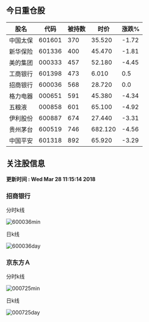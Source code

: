 
## 今日重仓股 

|股名|代码|被持数|时价|涨跌%|
|---|---|---|---|---|
|中国太保|601601|370|35.520|-1.72|
|新华保险|601336|400|45.470|-1.81|
|美的集团|000333|457|52.180|-4.45|
|工商银行|601398|473|6.010|0.5|
|招商银行|600036|568|28.720|0.0|
|格力电器|000651|591|45.380|-4.34|
|五粮液|000858|601|65.100|-4.92|
|伊利股份|600887|674|27.440|-3.31|
|贵州茅台|600519|746|682.120|-4.56|
|中国平安|601318|892|65.920|-3.29|

## 关注股信息
**更新时间 : Wed Mar 28 11:15:14 2018**
### 招商银行 
分时k线

![600036min](http://image.sinajs.cn/newchart/min/n/sh600036.gif)

日k线

![600036day](http://image.sinajs.cn/newchart/daily/n/sh600036.gif)

### 京东方Ａ 
分时k线

![000725min](http://image.sinajs.cn/newchart/min/n/sz000725.gif)

日k线

![000725day](http://image.sinajs.cn/newchart/daily/n/sz000725.gif)
